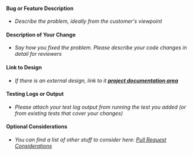 <!--- Please review your changes in preview mode -->
<!--- Provide a general summary of your changes in the Title above -->

#### Bug or Feature Description
* *Describe the problem, ideally from the customer's viewpoint*

#### Description of Your Change
* *Say how you fixed the problem.  Please describe your code changes in detail for reviewers*

#### Link to Design
* *If there is an external design, link to it **[project documentation area](https://pbspro.atlassian.net/wiki/display/PD)***

#### Testing Logs or Output
* *Please attach your test log output from running the test you added (or from existing tests that cover your changes)*

#### Optional Considerations
* *You can find a list of other stuff to consider here: [Pull Request Considerations](https://pbspro.atlassian.net/wiki/spaces/DG/pages/1187348483/Pull+Request+Considerations)*
